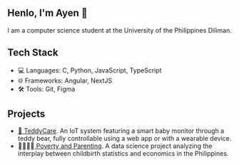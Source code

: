 ## Henlo, I'm Ayen 🍋

I am a computer science student at the University of the Philippines Diliman.

## Tech Stack
- 💻 Languages: C, Python, JavaScript, TypeScript
- 🌐 Frameworks: Angular, NextJS
- 🛠️ Tools: Git, Figma

## Projects
- [🧸 TeddyCare]([url](https://github.com/inunice/teddycare)). An IoT system featuring a smart baby monitor through a teddy bear, fully controllable using a web app or with a wearable device.
- 🧑‍🧑‍🧒‍🧒[ Poverty and Parenting]([url](https://github.com/inunice/tes-birth-rate)). A data science project analyzing the interplay between childbirth statistics and economics in the Philippines.

<!--
**inunice/inunice** is a ✨ _special_ ✨ repository because its `README.md` (this file) appears on your GitHub profile.

Here are some ideas to get you started:

- 🔭 I’m currently working on ...
- 🌱 I’m currently learning ...
- 👯 I’m looking to collaborate on ...
- 🤔 I’m looking for help with ...
- 💬 Ask me about ...
- 📫 How to reach me: ...
- 😄 Pronouns: ...
- ⚡ Fun fact: ...
-->
